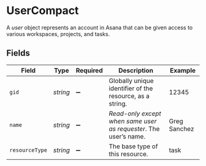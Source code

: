 # UserCompact

A *user* object represents an account in Asana that can be given access to various workspaces, projects, and tasks.


## Fields

| Field                                                            | Type                                                             | Required                                                         | Description                                                      | Example                                                          |
| ---------------------------------------------------------------- | ---------------------------------------------------------------- | ---------------------------------------------------------------- | ---------------------------------------------------------------- | ---------------------------------------------------------------- |
| `gid`                                                            | *string*                                                         | :heavy_minus_sign:                                               | Globally unique identifier of the resource, as a string.         | 12345                                                            |
| `name`                                                           | *string*                                                         | :heavy_minus_sign:                                               | *Read-only except when same user as requester*. The user’s name. | Greg Sanchez                                                     |
| `resourceType`                                                   | *string*                                                         | :heavy_minus_sign:                                               | The base type of this resource.                                  | task                                                             |